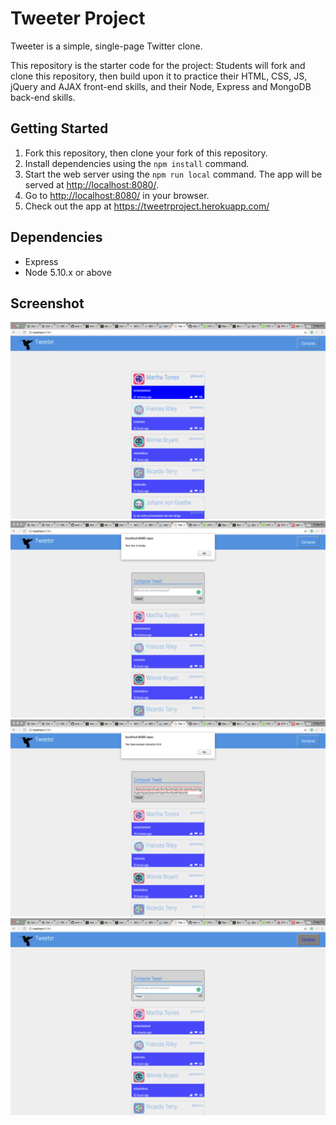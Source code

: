 # Tweeter Project

Tweeter is a simple, single-page Twitter clone.

This repository is the starter code for the project: Students will fork and clone this repository, then build upon it to practice their HTML, CSS, JS, jQuery and AJAX front-end skills, and their Node, Express and MongoDB back-end skills.

## Getting Started

1. Fork this repository, then clone your fork of this repository.
2. Install dependencies using the `npm install` command.
3. Start the web server using the `npm run local` command. The app will be served at <http://localhost:8080/>.
4. Go to <http://localhost:8080/> in your browser.
5. Check out the app at https://tweetrproject.herokuapp.com/
## Dependencies

- Express
- Node 5.10.x or above

## Screenshot
 !["Screenshot of tweet compose box with hover feature"](https://github.com/tindang17/tweetr/blob/master/docs/Hover.png)
 !["Screenshot of empty tweet warning message"](https://github.com/tindang17/tweetr/blob/master/docs/empty-warning-message.png)
 !["Screenshot of exceed character limit warning message"](https://github.com/tindang17/tweetr/blob/master/docs/exceed-limit-warning-message.png)
 !["Screenshot of toggle feature"](https://github.com/tindang17/tweetr/blob/master/docs/toggle-button.png)
